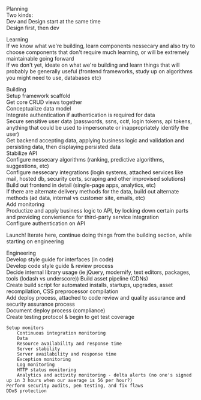 

Planning  
	Two kinds:   
		Dev and Design start at the same time  
		Design first, then dev  


Learning  
	If we know what we're building, learn components nessecary and also try to choose components that don't require much learning, or will be extremely maintainable going forward  
	If we don't yet, ideate on what we're building and learn things that will probably be generally useful (frontend frameworks, study up on algorithms you might need to use, databases etc)  

Building  
	Setup framework scaffold  
	Get core CRUD views together  
	Conceptualize data model  
	Integrate authentication if authentication is required for data  
	Secure sensitive user data (passwords, ssns, cc#, login tokens, api tokens, anything that could be used to impersonate or inappropriately identify the user)  
	Get backend accepting data, applying business logic and validation and persisting data, then displaying persisted data  
	Stabilize API  
	Configure nessecary algorithms (ranking, predictive algorithms, suggestions, etc)  
	Configure nessecary integrations (login systems, attached services like mail, hosted db, security certs, scraping and other improvised solutions)  
	Build out frontend in detail (single-page apps, analytics, etc)  
	If there are alternate delivery methods for the data, build out alternate methods (ad data, internal vs customer site, emails, etc)  
	Add monitoring  
	Productize and apply business logic to API, by locking down certain parts and providing convienience for third-party service integration  
	Configure authentication on API  

Launch! Iterate here, continue doing things from the building section, while starting on engineering  

Engineering  
	Develop style guide for interfaces (in code)  
	Develop code style guide & review process  
	Decide internal library usage (ie jQuery, modernify, text editors, packages, tools (lodash vs underscore))
	Build asset pipeline (CDNs)  
	Create build script for automated installs, startups, upgrades, asset recompilation, CSS preprocessor compilation  
	Add deploy process, attached to code review and quality assurance and security assurance process  
	Document deploy process (compliance)  
	Create testing protocol & begin to get test coverage  
  
  
	Setup monitors  
		Continuous integration monitoring  
		Data  
		Resource availability and response time  
		Server stability  
		Server availability and response time  
		Exception monitoring  
		Log monitoring  
		HTTP status monitoring  
		Analytics and activity monitoring - delta alerts (no one's signed up in 3 hours when our average is 56 per hour?)  
	Perform security audits, pen testing, and fix flaws  
	DDoS protection  



